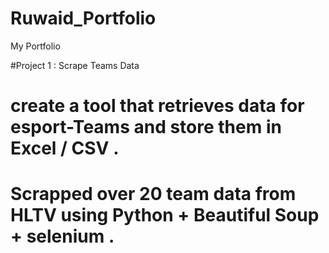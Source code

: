 # Ruwaid_Portfolio
My  Portfolio 


#Project 1 : Scrape Teams Data 

# create a tool that retrieves data for esport-Teams  and store them in Excel / CSV .

# Scrapped over 20 team data from HLTV using Python  +  Beautiful Soup  + selenium . 

